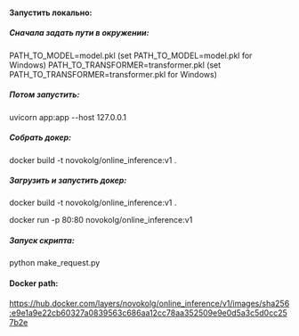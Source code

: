 #### Запустить локально: 

##### Сначала задать пути в окружении:

 PATH_TO_MODEL=model.pkl (set PATH_TO_MODEL=model.pkl for Windows) 
 PATH_TO_TRANSFORMER=transformer.pkl (set PATH_TO_TRANSFORMER=transformer.pkl for Windows) 
 
 ##### Потом запустить: 
 
 uvicorn app:app --host 127.0.0.1

##### Собрать докер: 
docker build -t novokolg/online_inference:v1 . 

##### Загрузить и запустить докер: 
docker build -t novokolg/online_inference:v1 . 

docker run -p 80:80 novokolg/online_inference:v1

##### Запуск скрипта: 
python make_request.py

#### Docker path:

https://hub.docker.com/layers/novokolg/online_inference/v1/images/sha256:e9e1a9e22cb60327a0839563c686aa12cc78aa352509e9e0d5a3c5d0cc257b2e
